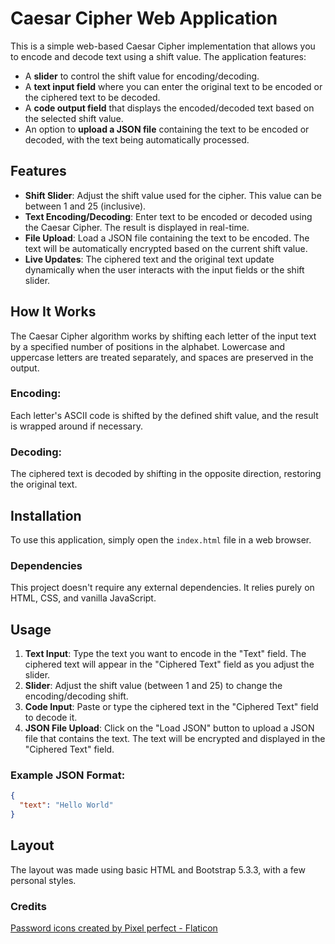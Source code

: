 # Caesar Cipher Web Application

This is a simple web-based Caesar Cipher implementation that allows you to encode and decode text using a shift value. The application features:

- A **slider** to control the shift value for encoding/decoding.
- A **text input field** where you can enter the original text to be encoded or the ciphered text to be decoded.
- A **code output field** that displays the encoded/decoded text based on the selected shift value.
- An option to **upload a JSON file** containing the text to be encoded or decoded, with the text being automatically processed.

## Features

- **Shift Slider**: Adjust the shift value used for the cipher. This value can be between 1 and 25 (inclusive).
- **Text Encoding/Decoding**: Enter text to be encoded or decoded using the Caesar Cipher. The result is displayed in real-time.
- **File Upload**: Load a JSON file containing the text to be encoded. The text will be automatically encrypted based on the current shift value.
- **Live Updates**: The ciphered text and the original text update dynamically when the user interacts with the input fields or the shift slider.

## How It Works

The Caesar Cipher algorithm works by shifting each letter of the input text by a specified number of positions in the alphabet. Lowercase and uppercase letters are treated separately, and spaces are preserved in the output.

### Encoding:
Each letter's ASCII code is shifted by the defined shift value, and the result is wrapped around if necessary.

### Decoding:
The ciphered text is decoded by shifting in the opposite direction, restoring the original text.

## Installation

To use this application, simply open the `index.html` file in a web browser.

### Dependencies

This project doesn't require any external dependencies. It relies purely on HTML, CSS, and vanilla JavaScript.

## Usage

1. **Text Input**: Type the text you want to encode in the "Text" field. The ciphered text will appear in the "Ciphered Text" field as you adjust the slider.
2. **Slider**: Adjust the shift value (between 1 and 25) to change the encoding/decoding shift.
3. **Code Input**: Paste or type the ciphered text in the "Ciphered Text" field to decode it.
4. **JSON File Upload**: Click on the "Load JSON" button to upload a JSON file that contains the text. The text will be encrypted and displayed in the "Ciphered Text" field.

### Example JSON Format:

```json
{
  "text": "Hello World"
}
```
## Layout

The layout was made using basic HTML and Bootstrap 5.3.3, with a few personal styles.

### Credits

[Password icons created by Pixel perfect - Flaticon](https://www.flaticon.com/free-icons/password)
